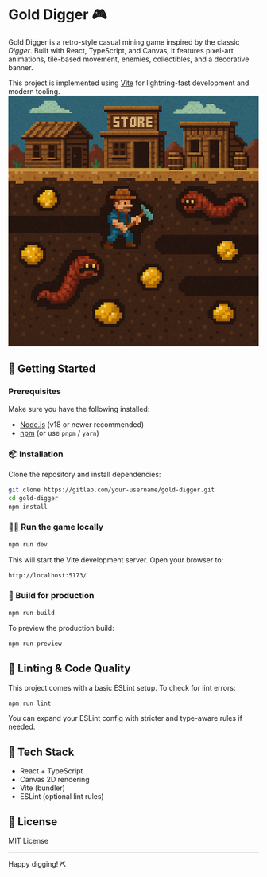 # Gold Digger 🎮

Gold Digger is a retro-style casual mining game inspired by the classic *Digger*. Built with React, TypeScript, and Canvas, it features pixel-art animations, tile-based movement, enemies, collectibles, and a decorative banner.

This project is implemented using [Vite](https://vitejs.dev/) for lightning-fast development and modern tooling.
![Prospecter-main-screen.png](src/Prospecter-main-screen.png)
## 🚀 Getting Started

### Prerequisites

Make sure you have the following installed:

- [Node.js](https://nodejs.org/) (v18 or newer recommended)
- [npm](https://www.npmjs.com/) (or use `pnpm` / `yarn`)

### 📦 Installation

Clone the repository and install dependencies:

```bash
git clone https://gitlab.com/your-username/gold-digger.git
cd gold-digger
npm install
```

### 🏃‍♂️ Run the game locally

```bash
npm run dev
```

This will start the Vite development server. Open your browser to:

```
http://localhost:5173/
```

### 🔨 Build for production

```bash
npm run build
```

To preview the production build:

```bash
npm run preview
```

## 🧪 Linting & Code Quality

This project comes with a basic ESLint setup. To check for lint errors:

```bash
npm run lint
```

You can expand your ESLint config with stricter and type-aware rules if needed.

## 🧩 Tech Stack

- React + TypeScript
- Canvas 2D rendering
- Vite (bundler)
- ESLint (optional lint rules)

## 📝 License

MIT License

---
Happy digging! ⛏️
